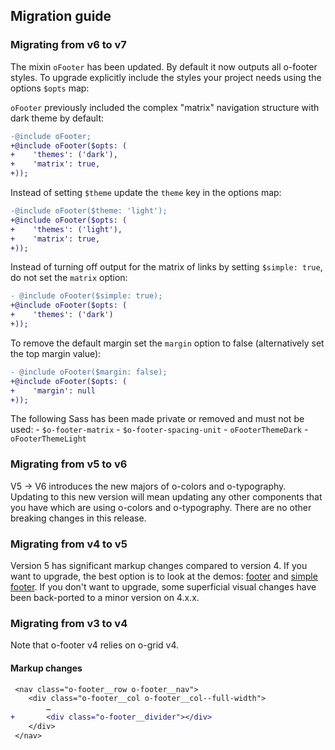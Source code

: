 ## Migration guide

### Migrating from v6 to v7

The mixin `oFooter` has been updated. By default it now outputs all o-footer styles. To upgrade explicitly include the styles your project needs using the options `$opts` map:

`oFooter` previously included the complex "matrix" navigation structure with dark theme by default:
```diff
-@include oFooter;
+@include oFooter($opts: (
+    'themes': ('dark'),
+    'matrix': true,
+));
```

Instead of setting `$theme` update the `theme` key in the options map:
```diff
-@include oFooter($theme: 'light');
+@include oFooter($opts: (
+    'themes': ('light'),
+    'matrix': true,
+));
```

Instead of turning off output for the matrix of links by setting `$simple: true`, do not set the `matrix` option:
```diff
- @include oFooter($simple: true);
+@include oFooter($opts: (
+    'themes': ('dark')
+));
```

To remove the default margin set the `margin` option to false (alternatively set the top margin value):
```diff
- @include oFooter($margin: false);
+@include oFooter($opts: (
+    'margin': null
+));
```

The following Sass has been made private or removed and must not be used:
    - `$o-footer-matrix`
    - `$o-footer-spacing-unit`
    - `oFooterThemeDark`
    - `oFooterThemeLight`

### Migrating from v5 to v6

V5 -> V6 introduces the new majors of o-colors and o-typography. Updating to this new version will mean updating any other components that you have which are using o-colors and o-typography. There are no other breaking changes in this release.

### Migrating from v4 to v5
Version 5 has significant markup changes compared to version 4. If you want to upgrade, the best option is to look at the demos: [footer](https://github.com/Financial-Times/o-footer/blob/master/demos/src/footer.mustache) and [simple footer](https://github.com/Financial-Times/o-footer/blob/master/demos/src/simple-footer.mustache).
If you don't want to upgrade, some superficial visual changes have been back-ported to a minor version on 4.x.x.


### Migrating from v3 to v4


Note that o-footer v4 relies on o-grid v4.

#### Markup changes

```diff
 <nav class="o-footer__row o-footer__nav">
 	<div class="o-footer__col o-footer__col--full-width">
 		…
+ 		<div class="o-footer__divider"></div>
 	</div>
 </nav>
```
